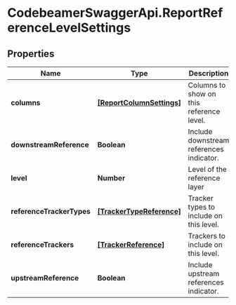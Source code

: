 # CodebeamerSwaggerApi.ReportReferenceLevelSettings

## Properties
Name | Type | Description | Notes
------------ | ------------- | ------------- | -------------
**columns** | [**[ReportColumnSettings]**](ReportColumnSettings.md) | Columns to show on this reference level. | 
**downstreamReference** | **Boolean** | Include downstream references indicator. | 
**level** | **Number** | Level of the reference layer | 
**referenceTrackerTypes** | [**[TrackerTypeReference]**](TrackerTypeReference.md) | Tracker types to include on this level. | [optional] 
**referenceTrackers** | [**[TrackerReference]**](TrackerReference.md) | Trackers to include on this level. | [optional] 
**upstreamReference** | **Boolean** | Include upstream references indicator. | 
